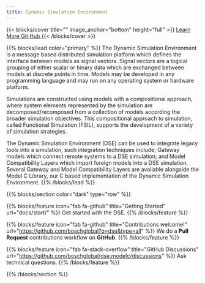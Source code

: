 ```yaml
---
title: Dynamic Simulation Environment
---
```


{{< blocks/cover title="" image_anchor="bottom" height="full" >}}
<a class="btn btn-lg btn-primary me-3 mb-4" href="about/">
  Learn More <i class="fas fa-arrow-alt-circle-right ms-2"></i>
</a>
<a class="btn btn-lg btn-secondary me-3 mb-4" href="https://github.com/boschglobal?q=dse&type=all">
  Git Hub <i class="fab fa-github ms-2 "></i>
</a>
{{< /blocks/cover >}}


{{% blocks/lead color="primary" %}}
The Dynamic Simulation Environment is a message based distributed simulation platform which defines the interface between models as signal vectors. Signal vectors are a logical grouping of either scalar or binary data which are exchanged between models at discrete points in time. Models may be developed in any programming language and may run on any operating system or hardware platform.

Simulations are constructed using models with a compositional approach, where system elements represented by the simulation are decomposed/recomposed from a collection of models according the broader simulation objectives. This compositional approach to simulation, called Functional Simulation (FSIL), supports the development of a variety of simulation strategies.

The Dynamic Simulation Environment (DSE) can be used to integrate legacy tools into a simulation, such integration techniques include; Gateway models which connect remote systems to a DSE simulation; and Model Compatibility Layers which import foreign models into a DSE simulation. Several Gateway and Model Compatibility Layers are available alongside the Model C Library, our C based implementation of the Dynamic Simulation Environment.
{{% /blocks/lead %}}


{{% blocks/section color="dark" type="row" %}}

{{% blocks/feature icon="fab fa-github" title="Getting Started" url="docs/start/" %}}
Get started with the DSE.
{{% /blocks/feature %}}

{{% blocks/feature icon="fab fa-github" title="Contributions welcome!" url="https://github.com/boschglobal?q=dse&type=all" %}}
We do a <b>Pull Request</b> contributions workflow on **GitHub**.
{{% /blocks/feature %}}

{{% blocks/feature icon="fab fa-stack-overflow" title="GitHub Discussions" url="https://github.com/boschglobal/dse.modelc/discussions" %}}
Ask technical questions.
{{% /blocks/feature %}}

{{% /blocks/section %}}
